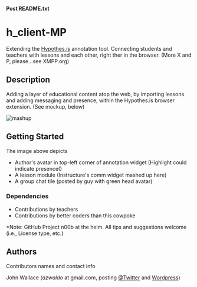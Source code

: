 **Post README.txt**

# h_client-MP

Extending the [Hypothes.is](http://hypothes.is) annotation tool.
Connecting students and teachers with lessons and each other, right ther in the browser. 
(More X and P, please...see  XMPP.org)

## Description

Adding a layer of educational content atop the web, by importing lessons and adding messaging and presence, within the Hypothes.is browser extension. (See mockup, below)

![mashup](https://mentorsonline.net/images/pMockup-Canvas.png)

## Getting Started

The image above depicts 
* Author's avatar in top-left corner of annotation widget (Highlight could indicate presence0
* A lesson module (Instructure's comm widget mashed up here)
* A group chat tile (posted by guy with green head avatar)

### Dependencies

* Contributions by teachers
* Contributions by better coders than this cowpoke

*Note: GitHub Project n00b at the helm. All tips and suggestions welcome (i.e., License type, etc.)

## Authors

Contributors names and contact info
 
John Wallace (*azwaldo* at gmail.com, posting [@Twitter](https://twitter.com/PollOccupier) and [Wordpress](http://azwaldo.wordpress.com))
